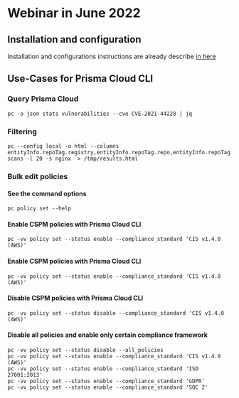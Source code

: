 # Webinar in June 2022

## Installation and configuration

Installation and configurations instructions are already describe [in here](../README.md)

## Use-Cases for Prisma Cloud CLI


### Query Prisma Cloud

```
pc -o json stats vulnerabilities --cve CVE-2021-44228 | jq
```

### Filtering

```
pc --config local -o html --columns entityInfo.repoTag.registry,entityInfo.repoTag.repo,entityInfo.repoTag.tag,entityInfo.vulnerabilitiesCount,entityInfo.vulnerabilityDistribution.critical,entityInfo.vulnerabilityDistribution.high,entityInfo.vulnerabilityDistribution.medium scans -l 20 -s nginx  > /tmp/results.html
```


### Bulk edit policies

#### See the command options

```
pc policy set --help
```

#### Enable CSPM policies with Prisma Cloud CLI

```
pc -vv policy set --status enable --compliance_standard 'CIS v1.4.0 (AWS)'
```

#### Enable CSPM policies with Prisma Cloud CLI

```
pc -vv policy set --status enable --compliance_standard 'CIS v1.4.0 (AWS)'
```

#### Disable CSPM policies with Prisma Cloud CLI

```
pc -vv policy set --status disable --compliance_standard 'CIS v1.4.0 (AWS)'
```

#### Disable all policies and enable only certain compliance framework

```
pc -vv policy set --status disable --all_policies
pc -vv policy set --status enable --compliance_standard 'CIS v1.4.0 (AWS)'
pc -vv policy set --status enable --compliance_standard 'ISO 27001:2013' 
pc -vv policy set --status enable --compliance_standard 'GDPR'
pc -vv policy set --status enable --compliance_standard 'SOC 2'
```